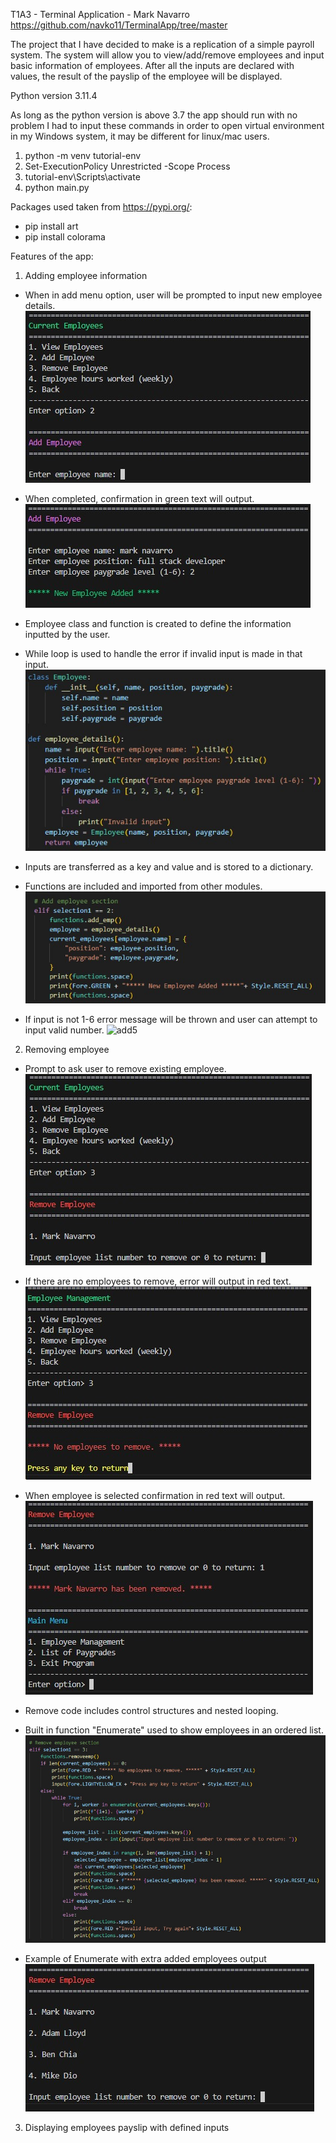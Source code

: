 T1A3 - Terminal Application - Mark Navarro
https://github.com/navko11/TerminalApp/tree/master

The project that I have decided to make is a replication of a simple payroll system.
The system will allow you to view/add/remove employees and input basic information of employees.
After all the inputs are declared with values, the result of the payslip of the employee will be displayed.

Python version 3.11.4

As long as the python version is above 3.7 the app should run with no problem
I had to input these commands in order to open virtual environment in my Windows system, it may be different for linux/mac users.
1. python -m venv tutorial-env              
2. Set-ExecutionPolicy Unrestricted -Scope Process
3. tutorial-env\Scripts\activate
4. python main.py

Packages used taken from https://pypi.org/:
- pip install art
- pip install colorama              

Features of the app:

1. Adding employee information

- When in add menu option, user will be prompted to input new employee details.
![add1](appscreenshots/addemp.jpg)

- When completed, confirmation in green text will output.
![add2](appscreenshots/addemp1.jpg)

- Employee class and function is created to define the information inputted by the user.
- While loop is used to handle the error if invalid input is made in that input.
![add3](appscreenshots/classemployee(add1).jpg)

- Inputs are transferred as a key and value and is stored to a dictionary.
- Functions are included and imported from other modules.
![add4](appscreenshots/classemployee(add2).jpg)

- If input is not 1-6 error message will be thrown and user can attempt to input valid number.
![add5](appscreenshots/erroraddemp.jpg)

2. Removing employee

- Prompt to ask user to remove existing employee.
![rmv1](appscreenshots/removeemp.jpg)

- If there are no employees to remove, error will output in red text.
![rmverror](appscreenshots/error2.jpg)

- When employee is selected confirmation in red text will output.
![rmv2](appscreenshots/removeemp2.jpg)

- Remove code includes control structures and nested looping.
- Built in function "Enumerate" used to show employees in an ordered list.
![rmvcode](appscreenshots/rmvcode.jpg)

- Example of Enumerate with extra added employees output
![rmvnames](appscreenshots/rmvempnames.jpg)

3. Displaying employees payslip with defined inputs





